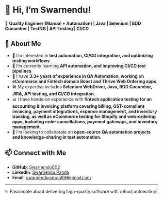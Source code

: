 # 👋 Hi, I’m Swarnendu!  

🔹 **Quality Engineer (Manual + Automation) | Java | Selenium | BDD Cucumber | TestNG | API Testing | CI/CD**  

## 🚀 About Me  
- 👀 I’m interested in **test automation, CI/CD integration, and optimizing testing workflows**.  
- 🌱 I’m currently learning **API automation, and improving CI/CD test pipelines**.  
- 💼 I have **3.3+ years of experience in QA Automation, working on eCommerce and Fintech domain Boost and Thrive Web Ordering apps**.  
- 🛠️ My expertise includes **Selenium WebDriver, Java, BDD Cucumber, JIRA, API testing, and CI/CD integration**.  
- 📊 I have hands-on experience with **fintech application testing for an accounting & invoicing platform covering billing, GST-compliant invoicing, payment integrations, expense management, and inventory tracking, as well as eCommerce testing for Shopify and web-ordering apps, including order cancellations, payment gateways, and inventory management**.  
- 💞️ I’m looking to collaborate on **open-source QA automation projects and knowledge-sharing in test automation**.  

## 📫 Connect with Me  
- **GitHub**: [Swarnendu002](https://github.com/Swarnendu002)  
- **LinkedIn**: [Swarnendu Panda]([https://www.linkedin.com/in/p-swarnendu-a939681b3/](https://www.linkedin.com/in/swarnendu-panda-a939681b3/))  
- **Email**: [swarnendupanda99@gmail.com](mailto:swarnendupanda99@gmail.com)  

---

✨ Passionate about delivering high-quality software with robust automation!  
